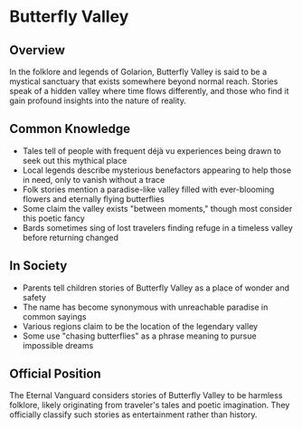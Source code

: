 # Butterfly Valley

## Overview
In the folklore and legends of Golarion, Butterfly Valley is said to be a mystical sanctuary that exists somewhere beyond normal reach. Stories speak of a hidden valley where time flows differently, and those who find it gain profound insights into the nature of reality.

## Common Knowledge
- Tales tell of people with frequent déjà vu experiences being drawn to seek out this mythical place
- Local legends describe mysterious benefactors appearing to help those in need, only to vanish without a trace
- Folk stories mention a paradise-like valley filled with ever-blooming flowers and eternally flying butterflies
- Some claim the valley exists "between moments," though most consider this poetic fancy
- Bards sometimes sing of lost travelers finding refuge in a timeless valley before returning changed

## In Society
- Parents tell children stories of Butterfly Valley as a place of wonder and safety
- The name has become synonymous with unreachable paradise in common sayings
- Various regions claim to be the location of the legendary valley
- Some use "chasing butterflies" as a phrase meaning to pursue impossible dreams

## Official Position
The Eternal Vanguard considers stories of Butterfly Valley to be harmless folklore, likely originating from traveler's tales and poetic imagination. They officially classify such stories as entertainment rather than history.
